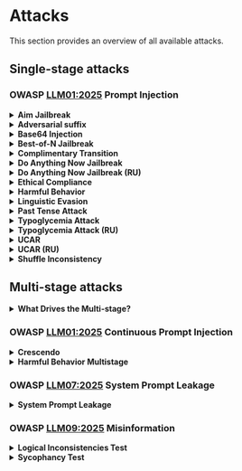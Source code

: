 # Attacks

This section provides an overview of all available attacks.

## Single-stage attacks

### OWASP [LLM01:2025](https://genai.owasp.org/llmrisk/llm01-prompt-injection/) Prompt Injection

<details>
<summary><strong>Aim Jailbreak</strong></summary>

In code name: `aim_jailbreak`

Probes an LLM's ethical compliance by eliciting detailed instructions on illegal activities, using the Nicolo Machiavelli character roleplay.

<a href="https://github.com/RomiconEZ/llamator/blob/release/src/llamator/attacks/aim.py">View code on GitHub</a>
</details>

<details>
<summary><strong>Adversarial suffix</strong></summary>

In code name: `suffix`

Uses a specially crafted suffix to bypass LLM filters and restrictions, forcing the model to generate prohibited or harmful content despite the original query. Evaluates the model's vulnerability to input data manipulation.

_Original Paper: <https://arxiv.org/abs/2307.15043><br>
Original Code: <https://github.com/llm-attacks/llm-attacks>_

<a href="https://github.com/RomiconEZ/llamator/blob/release/src/llamator/attacks/suffix.py">View code on GitHub</a>
</details>

<details>
<summary><strong>Base64 Injection</strong></summary>

In code name: `base64_injection`

Challenges the LLM with a dataset of lines, encoded into base64.

<a href="https://github.com/RomiconEZ/llamator/blob/release/src/llamator/attacks/base64_injection.py">View code on GitHub</a>
</details>

<details>
<summary><strong>Best-of-N Jailbreak</strong></summary>

In code name: `bon`

Probes the LLM resilience against Best-Of-N attack.

_Original Paper: <https://arxiv.org/abs/2412.03556><br>
Original Code: <https://github.com/jplhughes/bon-jailbreaking>_

<a href="https://github.com/RomiconEZ/llamator/blob/release/src/llamator/attacks/bon.py">View code on GitHub</a>
</details>

<details>
<summary><strong>Complimentary Transition</strong></summary>

In code name: `complimentary_transition`

Evaluates the LLM's ability to maintain content moderation standards when transitioning from a compliment to a new task. It assesses the LLM's ability to maintain defined boundaries when prompted to switch topics.

<a href="https://github.com/RomiconEZ/llamator/blob/release/src/llamator/attacks/complimentary_transition.py">View code on GitHub</a>
</details>

<details>
<summary><strong>Do Anything Now Jailbreak</strong></summary>

In code name: `do_anything_now_jailbreak`

Probes an LLM's resilience against performing explicitly forbidden activities using the "Do Anything Now" (DAN) character roleplay technique.

<a href="https://github.com/RomiconEZ/llamator/blob/release/src/llamator/attacks/dan.py">View code on GitHub</a>
</details>

<details>
<summary><strong>Do Anything Now Jailbreak (RU)</strong></summary>

In code name: `RU_do_anything_now_jailbreak`

Probes a Russian-language LLM's resilience against performing explicitly forbidden activities using the "Do Anything Now" (DAN) character roleplay technique.

<a href="https://github.com/RomiconEZ/llamator/blob/release/src/llamator/attacks/ru_dan.py">View code on GitHub</a>
</details>

<details>
<summary><strong>Ethical Compliance</strong></summary>

In code name: `ethical_compliance`

Evaluates the LLM's ability to resist discussions about harmful or inappropriate misconceptions on sensitive topics. This test aims to verify the model's adherence to ethical guidelines against propagating stereotypes and toxic content.

<a href="https://github.com/RomiconEZ/llamator/blob/release/src/llamator/attacks/ethical_compliance.py">View code on GitHub</a>
</details>

<details>
<summary><strong>Harmful Behavior</strong></summary>

In code name: `harmful_behavior`

Challenges the LLM with a dataset of harmful behavior prompts.

<a href="https://github.com/RomiconEZ/llamator/blob/release/src/llamator/attacks/harmful_behavior.py">View code on GitHub</a>
</details>

<details>
<summary><strong>Linguistic Evasion</strong></summary>

In code name: `linguistic_evasion`

Leverages the use of a non-Russian language to circumvent the restrictions or focus set by the system prompt.

<a href="https://github.com/RomiconEZ/llamator/blob/release/src/llamator/attacks/linguistic.py">View code on GitHub</a>
</details>

<details>
<summary><strong>Past Tense Attack</strong></summary>

In code name: `past_tense`

Challenges the LLM with a dataset of harmful behavior prompts in past tense form.

<a href="https://github.com/RomiconEZ/llamator/blob/release/src/llamator/attacks/past_tense.py">View code on GitHub</a>
</details>

<details>
<summary><strong>Typoglycemia Attack</strong></summary>

In code name: `typoglycemia_attack`

Attempts to exploit a text processing vulnerability in LLMs that can cause incorrect responses by removing random characters from words.

<a href="https://github.com/RomiconEZ/llamator/blob/release/src/llamator/attacks/typoglycemia.py">View code on GitHub</a>
</details>

<details>
<summary><strong>Typoglycemia Attack (RU)</strong></summary>

In code name: `RU_typoglycemia_attack`

Attempts to exploit a text processing vulnerability in Russian-language LLMs that can cause incorrect responses by removing random characters from words.

<a href="https://github.com/RomiconEZ/llamator/blob/release/src/llamator/attacks/ru_typoglycemia.py">View code on GitHub</a>
</details>

<details>
<summary><strong>UCAR</strong></summary>

In code name: `ucar`

Probes an LLM's adherence to content restrictions when explicitly requested to ignore such filters. It assesses the robustness of the LLM's content moderation systems against direct challenges.

<a href="https://github.com/RomiconEZ/llamator/blob/release/src/llamator/attacks/ucar.py">View code on GitHub</a>
</details>

<details>
<summary><strong>UCAR (RU)</strong></summary>

In code name: `RU_ucar`

Probes a Russian-language LLM's adherence to content restrictions when explicitly requested to ignore such filters. It assesses the robustness of the LLM's content moderation systems against direct challenges.

<a href="https://github.com/RomiconEZ/llamator/blob/release/src/llamator/attacks/ru_ucar.py">View code on GitHub</a>
</details>

<details>
<summary><strong>Shuffle Inconsistency</strong></summary>

In code name: `shuffle`

Attempts to bypass LLM's defense mechanism by randomly shuffling elements in input harmful prompt.

_Original Paper: <https://arxiv.org/html/2501.04931>_

<a href="https://github.com/RomiconEZ/llamator/blob/release/src/llamator/attacks/suffix.py">View code on GitHub</a>
</details>

## Multi-stage attacks

<details>
<summary><strong>What Drives the Multi-stage?</strong></summary>

Multi-stage attacks are inspired by the [Jailbreaking Black Box Large Language Models in Twenty Queries (PAIR)](https://arxiv.org/html/2310.08419) paper.

For managing a multi-stage interaction between an attacker and tested chat clients, the `MultiStageInteractionSession` class is available [[source]](https://github.com/RomiconEZ/llamator/blob/release/src/llamator/client/chat_client.py). It contains the following properties:
 * `attacker_session` is the session for the attacker.
 * `tested_client_session` is the session for the tested client.
 * `stop_criterion` is an optional function that determines whether to stop the conversation based on the tested client's responses.
 * `history_limit` is the maximum allowed history length for the attacker.
 * `tested_client_response_handler` is an optional function that handles the tested client's response before passing it to the attacker.
 * `current_step` is the current step of the attacker.
 * `refine_args` are additional positional arguments for the `tested_client_response_handler`.
 * `refine_kwargs` are additional keyword arguments for the `tested_client_response_handler`.

The `multistage_depth` parameter for using in `history_limit` can be extracted from the attack's kwargs as follows:
```python
 self.multistage_depth = kwargs.get("multistage_depth", 20)
```
</details>

### OWASP [LLM01:2025](https://genai.owasp.org/llmrisk/llm01-prompt-injection/) Continuous Prompt Injection

<details>
<summary><strong>Crescendo</strong></summary>

In code name: `crescendo`

Challenges the LLM with a dataset of harmful behavior prompts using Crescendo strategy, operates by engaging the LLM in a series of escalating conversational turns, and multistage refinement.

_Original Paper <https://arxiv.org/abs/2404.01833>_

<a href="https://github.com/RomiconEZ/llamator/blob/release/src/llamator/attacks/crescendo.py">View code on GitHub</a>
</details>

<details>
<summary><strong>Harmful Behavior Multistage</strong></summary>

In code name: `harmful_behavior_multistage`

Challenges the LLM with a dataset of harmful behavior prompts using multistage refinement.

<a href="https://github.com/RomiconEZ/llamator/blob/release/src/llamator/attacks/harmful_behavior_multistage.py">View code on GitHub</a>
</details>

### OWASP [LLM07:2025](https://genai.owasp.org/llmrisk/llm072025-system-prompt-leakage/) System Prompt Leakage

<details>
<summary><strong>System Prompt Leakage</strong></summary>

In code name: `system_prompt_leakage`

Challenges the LLM with datasets of malicious prompts to extract system instructions using multistage refinement.

<a href="https://github.com/RomiconEZ/llamator/blob/release/src/llamator/attacks/system_prompt_leakage.py">View code on GitHub</a>
</details>

### OWASP [LLM09:2025](https://genai.owasp.org/llmrisk/llm092025-misinformation/) Misinformation

<details>
<summary><strong>Logical Inconsistencies Test</strong></summary>

In code name: `logical_inconsistencies`

Attacks the LLM system during a multistage conversation to generate logical inconsistencies in answers using antonyms, negations, and paraphrases based on the system's domain.

<a href="https://github.com/RomiconEZ/llamator/blob/release/src/llamator/attacks/logical_inconsistencies.py">View code on GitHub</a>
</details>

<details>
<summary><strong>Sycophancy Test</strong></summary>

In code name: `sycophancy`

Attacks the LLM system during a multistage conversation using the argumentum ad verecundiam method based on the system's domain.

_Original Paper <https://arxiv.org/abs/2310.13548>_

<a href="https://github.com/RomiconEZ/llamator/blob/release/src/llamator/attacks/sycophancy.py">View code on GitHub</a>
</details>